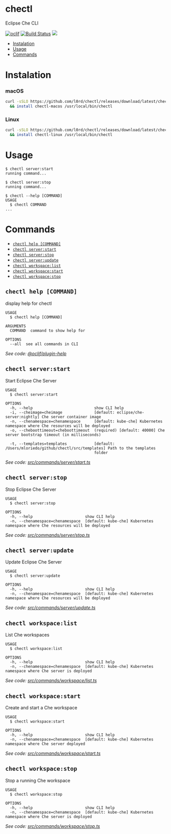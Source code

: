 chectl
======

Eclipse Che CLI

[![oclif](https://img.shields.io/badge/cli-oclif-brightgreen.svg)](https://oclif.io)
[![Build Status](https://travis-ci.org/l0rd/chectl.svg?branch=master)](https://travis-ci.org/l0rd/chectl)
![](https://img.shields.io/david/l0rd/chectl.svg)

<!-- toc -->
* [Instalation](#instalation)
* [Usage](#usage)
* [Commands](#commands)
<!-- tocstop -->
# Instalation
### macOS
```bash
curl -sSLO https://github.com/l0rd/chectl/releases/download/latest/chectl-macos \
  && install chectl-macos /usr/local/bin/chectl
```
### Linux
```bash
curl -sSLO https://github.com/l0rd/chectl/releases/download/latest/chectl-linux \
  && install chectl-linux /usr/local/bin/chectl
```
# Usage
```sh-session
$ chectl server:start
running command...

$ chectl server:stop
running command...

$ chectl --help [COMMAND]
USAGE
  $ chectl COMMAND
...
```
# Commands
<!-- commands -->
* [`chectl help [COMMAND]`](#chectl-help-command)
* [`chectl server:start`](#chectl-serverstart)
* [`chectl server:stop`](#chectl-serverstop)
* [`chectl server:update`](#chectl-serverupdate)
* [`chectl workspace:list`](#chectl-workspacelist)
* [`chectl workspace:start`](#chectl-workspacestart)
* [`chectl workspace:stop`](#chectl-workspacestop)

## `chectl help [COMMAND]`

display help for chectl

```
USAGE
  $ chectl help [COMMAND]

ARGUMENTS
  COMMAND  command to show help for

OPTIONS
  --all  see all commands in CLI
```

_See code: [@oclif/plugin-help](https://github.com/oclif/plugin-help/blob/v2.1.4/src/commands/help.ts)_

## `chectl server:start`

Start Eclipse Che Server

```
USAGE
  $ chectl server:start

OPTIONS
  -h, --help                           show CLI help
  -i, --cheimage=cheimage              [default: eclipse/che-server:nightly] Che server container image
  -n, --chenamespace=chenamespace      [default: kube-che] Kubernetes namespace where Che resources will be deployed
  -o, --cheboottimeout=cheboottimeout  (required) [default: 40000] Che server bootstrap timeout (in milliseconds)

  -t, --templates=templates            [default: /Users/mloriedo/github/chectl/src/templates] Path to the templates
                                       folder
```

_See code: [src/commands/server/start.ts](https://github.com/l0rd/chectl/blob/v0.0.2/src/commands/server/start.ts)_

## `chectl server:stop`

Stop Eclipse Che Server

```
USAGE
  $ chectl server:stop

OPTIONS
  -h, --help                       show CLI help
  -n, --chenamespace=chenamespace  [default: kube-che] Kubernetes namespace where Che resources will be deployed
```

_See code: [src/commands/server/stop.ts](https://github.com/l0rd/chectl/blob/v0.0.2/src/commands/server/stop.ts)_

## `chectl server:update`

Update Eclipse Che Server

```
USAGE
  $ chectl server:update

OPTIONS
  -h, --help                       show CLI help
  -n, --chenamespace=chenamespace  [default: kube-che] Kubernetes namespace where Che resources will be deployed
```

_See code: [src/commands/server/update.ts](https://github.com/l0rd/chectl/blob/v0.0.2/src/commands/server/update.ts)_

## `chectl workspace:list`

List Che workspaces

```
USAGE
  $ chectl workspace:list

OPTIONS
  -h, --help                       show CLI help
  -n, --chenamespace=chenamespace  [default: kube-che] Kubernetes namespace where Che server is deployed
```

_See code: [src/commands/workspace/list.ts](https://github.com/l0rd/chectl/blob/v0.0.2/src/commands/workspace/list.ts)_

## `chectl workspace:start`

Create and start a Che workspace

```
USAGE
  $ chectl workspace:start

OPTIONS
  -h, --help                       show CLI help
  -n, --chenamespace=chenamespace  [default: kube-che] Kubernetes namespace where Che server deployed
```

_See code: [src/commands/workspace/start.ts](https://github.com/l0rd/chectl/blob/v0.0.2/src/commands/workspace/start.ts)_

## `chectl workspace:stop`

Stop a running Che workspace

```
USAGE
  $ chectl workspace:stop

OPTIONS
  -h, --help                       show CLI help
  -n, --chenamespace=chenamespace  [default: kube-che] Kubernetes namespace where Che server is deployed
```

_See code: [src/commands/workspace/stop.ts](https://github.com/l0rd/chectl/blob/v0.0.2/src/commands/workspace/stop.ts)_
<!-- commandsstop -->
